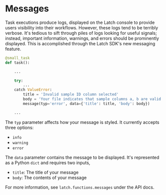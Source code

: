 # Messages

Task executions produce logs, displayed on the Latch console to provide users visibility into their workflows. However, these logs tend to be terribly verbose. It's tedious to sift through piles of logs looking for useful signals; instead, important information, warnings, and errors should be prominently displayed. This is accomplished through the Latch SDK's new messaging feature.

```python
@small_task
def task():

    ...

    try:
        ...
    catch ValueError:
        title = 'Invalid sample ID column selected'
        body = 'Your file indicates that sample columns a, b are valid'
        message(typ='error', data={'title': title, 'body': body})

    ...
```

The `typ` parameter affects how your message is styled. It currently accepts three options:

- `info`
- `warning`
- `error`

The `data` parameter contains the message to be displayed. It's represented as a Python `dict` and requires two inputs,

- `title`: The title of your message
- `body`: The contents of your message

For more information, see `latch.functions.messages` under the API docs.
